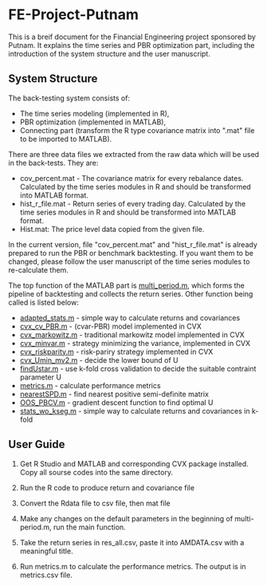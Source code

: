 # FE-Project-Putnam

This is a breif document for the Financial Engineering project sponsored by Putnam. It explains the time series and PBR optimization part, including the introduction of the system structure and the user manuscript.

## System Structure

The back-testing system consists of:
 - The time series modeling (implemented in R),
 - PBR optimization (implemented in MATLAB), 
 - Connecting part (transform the R type covariance matrix into ".mat" file to be imported to MATLAB).

There are three data files we extracted from the raw data which will be used in the back-tests. They are:
 * cov_percent.mat - The covariance matrix for every rebalance dates. Calculated by the time series modules in R and should be transformed into MATLAB format.
 * hist_r_file.mat - Return series of every trading day. Calculated by the time series modules in R and should be transformed into MATLAB format.
 * Hist.mat: The price level data copied from the given file.

In the current version, file "cov_percent.mat" and "hist_r_file.mat" is already prepared to run the PBR or benchmark backtesting. If you want them to be changed, please follow the user manuscript of the time series modules to re-calculate them.

The top function of the MATLAB part is [multi_period.m], which forms the pipeline of backtesting and collects the return series. Other function being called is listed below:
 * [adapted_stats.m] - simple way to calculate returns and covariances
 * [cvx_cv_PBR.m] - (cvar-PBR) model implemented in CVX
 * [cvx_markowitz.m] - traditional markowitz model implemented in CVX
 * [cvx_minvar.m] - strategy minimizing the variance, implemented in CVX
 * [cvx_riskparity.m] - risk-pariry strategy implemented in CVX
 * [cvx_Umin_mv2.m] - decide the lower bound of U
 * [findUstar.m] - use k-fold cross validation to decide the suitable contraint parameter U
 * [metrics.m] - calculate performance metrics
 * [nearestSPD.m] - find nearest positive semi-definite matrix
 * [OOS_PBCV.m] - gradient descent function to find optimal U
 * [stats_wo_kseg.m] - simple way to calculate returns and covariances in k-fold

## User Guide

1. Get R Studio and MATLAB and corresponding CVX package installed. Copy all sourse codes into the same directory.
2. Run the R code to produce return and covariance file
3. Convert the Rdata file to csv file, then mat file
4. Make any changes on the default parameters in the beginning of multi-period.m, run the main function.
5. Take the return series in res_all.csv, paste it into AMDATA.csv with a meaningful title.
6. Run metrics.m to calculate the performance metrics. The output is in metrics.csv file.


   [multi_period.m]: <https://github.com/yhyhyh/FE-Project-Putnam/blob/master/multi_period.m>
   [adapted_stats.m]: <https://github.com/yhyhyh/FE-Project-Putnam/blob/master/adapted_stats.m>
   [cvx_cv_PBR.m]: <https://github.com/yhyhyh/FE-Project-Putnam/blob/master/cvx_cv_PBR.m>
   [cvx_markowitz.m]: <https://github.com/yhyhyh/FE-Project-Putnam/blob/master/cvx_markowitz.m>
   [cvx_minvar.m]: <https://github.com/yhyhyh/FE-Project-Putnam/blob/master/cvx_minvar.m>
   [cvx_riskparity.m]: <https://github.com/yhyhyh/FE-Project-Putnam/blob/master/cvx_riskparity.m>
   [cvx_Umin_mv2.m]: <https://github.com/yhyhyh/FE-Project-Putnam/blob/master/cvx_Umin_mv2.m>
   [findUstar.m]: <https://github.com/yhyhyh/FE-Project-Putnam/blob/master/findUstar.m>
   [metrics.m]: <https://github.com/yhyhyh/FE-Project-Putnam/blob/master/metrics.m>
   [nearestSPD.m]: <https://github.com/yhyhyh/FE-Project-Putnam/blob/master/nearestSPD.m>
   [OOS_PBCV.m]: <https://github.com/yhyhyh/FE-Project-Putnam/blob/master/OOS_PBCV.m>
   [stats_wo_kseg.m]: <https://github.com/yhyhyh/FE-Project-Putnam/blob/master/stats_wo_kseg.m>

